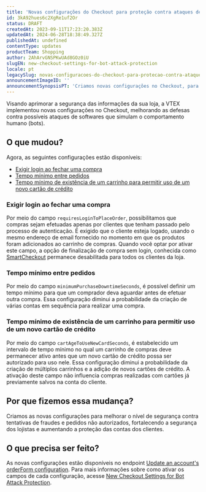 ```yaml
---
title: 'Novas configurações do Checkout para proteção contra ataques de bots'
id: 3kA92hues6c2XgRe1uf2Or
status: DRAFT
createdAt: 2023-09-11T17:23:20.383Z
updatedAt: 2024-06-28T18:38:49.327Z
publishedAt: undefined
contentType: updates
productTeam: Shopping
author: 2AhArvGNSPKwUAd8GOz0iU
slugEN: new-checkout-settings-for-bot-attack-protection
locale: pt
legacySlug: novas-configuracoes-do-checkout-para-protecao-contra-ataques-de-bots
announcementImageID: ''
announcementSynopsisPT: 'Criamos novas configurações no Checkout, para evitar fraudes e pedidos não autorizados, fortalecendo a segurança.'
---
```



Visando aprimorar a segurança das informações da sua loja, a VTEX implementou novas configurações no Checkout, melhorando as defesas contra possíveis ataques de softwares que simulam o comportamento humano (bots).

## O que mudou?

Agora, as seguintes configurações estão disponíveis:

- [Exigir login ao fechar uma compra](#exigir-login-ao-fechar-uma-compra)
- [Tempo mínimo entre pedidos](#tempo-mínimo-entre-pedidos)
- [Tempo mínimo de existência de um carrinho para permitir uso de um novo cartão de crédito](#tempo-mínimo-de-existência-de-um-carrinho-para-permitir-uso-de-um-novo-cartão-de-crédito)

### Exigir login ao fechar uma compra

Por meio do campo `requiresLoginToPlaceOrder`, possibilitamos que compras sejam efetuadas apenas por clientes que tenham passado pelo processo de autenticação.
É exigido que o cliente esteja logado, usando o mesmo endereço de email fornecido no momento em que os produtos foram adicionados ao carrinho de compras.
Quando você optar por ativar este campo, a opção de finalização de compra sem login, conhecida como [SmartCheckout](https://help.vtex.com/pt/tutorial/smartcheckout-security--3SrJuuhrqwePUg1rp1exfB) permanece desabilitada para todos os clientes da loja.

### Tempo mínimo entre pedidos

Por meio do campo `minimumPurchaseDowntimeSeconds`, é possível definir um tempo mínimo para que um comprador deva aguardar antes de efetuar outra compra.
Essa configuração diminui a probabilidade da criação de várias contas em sequência para realizar uma compra.

### Tempo mínimo de existência de um carrinho para permitir uso de um novo cartão de crédito

Por meio do campo `cartAgeToUseNewCardSeconds`, é estabelecido um intervalo de tempo mínimo no qual um carrinho de compras deve permanecer ativo antes que um novo cartão de crédito possa ser autorizado para uso nele.
Essa configuração diminui a probabilidade da criação de múltiplos carrinhos e a adição de novos cartões de crédito.
A ativação deste campo não influencia compras realizadas com cartões já previamente salvos na conta do cliente.

## Por que fizemos essa mudança?

Criamos as novas configurações para melhorar o nível de segurança contra tentativas de fraudes e pedidos não autorizados, fortalecendo a segurança dos lojistas e aumentando a proteção das contas dos clientes.

## O que precisa ser feito?

As novas configurações estão disponíveis no endpoint [Update an account's orderForm configuration](https://developers.vtex.com/docs/guides/update-an-account-orderform-configuration). Para mais informações sobre como ativar os campos de cada configuração, acesse [New Checkout Settings for Bot Attack Protection](https://developers.vtex.com/updates/release-notes/2023-09-12-new-checkout-settings-for-bot-attack-protection).
